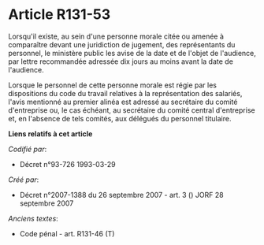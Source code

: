 # Article R131-53

Lorsqu'il existe, au sein d'une personne morale citée ou amenée à comparaître devant une juridiction de jugement, des
représentants du personnel, le ministère public les avise de la date et de l'objet de l'audience, par lettre recommandée
adressée dix jours au moins avant la date de l'audience.

Lorsque le personnel de cette personne morale est régie par les dispositions du code du travail relatives à la représentation
des salariés, l'avis mentionné au premier alinéa est adressé au secrétaire du comité d'entreprise ou, le cas échéant, au
secrétaire du comité central d'entreprise et, en l'absence de tels comités, aux délégués du personnel titulaire.

**Liens relatifs à cet article**

_Codifié par_:

  - Décret n°93-726 1993-03-29

_Créé par_:

  - Décret n°2007-1388 du 26 septembre 2007 - art. 3 () JORF 28 septembre 2007

_Anciens textes_:

  - Code pénal - art. R131-46 (T)
